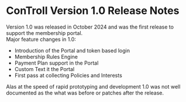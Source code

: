 # ConTroll Version 1.0 Release Notes

Version 1.0 was released in October 2024 and was the first release to support the membership portal.  
Major feature changes in 1.0:

* Introduction of the Portal and token based login  
* Membership Rules Engine  
* Payment Plan support in the Portal  
* Custom Text it the Portal  
* First pass at collecting Policies and Interests

Alas at the speed of rapid prototyping and development 1.0 was not well documented as the what was before or patches after the release.